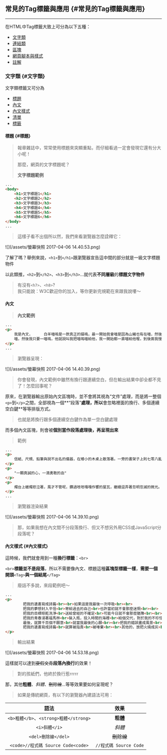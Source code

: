 ## 常見的Tag標籤與應用 {#常見的Tag標籤與應用}

---

在HTML中Tag標籤大致上可分為以下五種：

* [文字類](#文字類) 
* [連結類](#連結類)
* [區塊](#區塊)
* [網頁腳本與樣式](#網頁腳本與樣式)
* [註解](#註解)

### 文字類 {#文字類}

文字類標籤又可分為

* [標題](#標題)
* [內文](#內文)
* [內文樣式](#內文樣式)
* [清單](#清單)
* [標籤](#標籤)

#### 標題 {#標題}

> 報章雜誌中，常常使用標題來突顯重點，而仔細看過一定會發現它還有分大小呢！
>
> 那麼，網頁的文字標題呢？
>
> **文字標題範例**

```html
...
<body>
    <h1>文字標題1</h1>
    <h2>文字標題2</h2>
    <h3>文字標題3</h3>
    <h4>文字標題4</h4>
    <h5>文字標題5</h5>
    <h6>文字標題6</h6>
</body>
...
```

> 這樣子看不出個所以然，我們來看瀏覽器怎麼詮釋它：

![](/assets/螢幕快照 2017-04-06 14.40.53.png)

了解了嗎？舉例來說，`<h1>`到`</h1>`跟瀏覽器宣告這中間的部分就是一級文字標題物件

以此類推，`<h2>`到`</h2>`、`<h3>`到`</h3>`...就代表**不同層級**的**標題文字物件**

> 有沒有`<h7>`、`<h8>`?  
> 我只能說：W3C歡迎你的加入，等你更新完規範在來跟我說嘍～

#### 內文

> **內文範例**

```html
...
<p>
    我是內文，     白羊喵嗚是一款真正的貓嗚，最一開始我會喵是因為山豬也有在喵，然後我去他家看到他一直在喵，他也推薦我
    喵，然後我只要一喵嗚，他就說叫我把喵嗚喵給他，我一開始都一直喵給他喔，到後面我慢慢發現，我喵喵幾乎是不太夠用了，然後他還一直叫我給他，我想說那我喵這個喵嗚的意義到底是什麼，是因為他玩嗎?，我就跟他說，你喵嗚你要你自己去喵嗚就好，我自己也要喵啊，然後他只要跟我喵我就都沒給他了，，我覺得一開始喵嗚喵嗚的時候啊，通常都是在睡覺之前這樣子喵，
</p>
...
```

> 瀏覽器呈現：

![](/assets/螢幕快照 2017-04-06 14.40.39.png)

> 你會發現，內文範例中雖然有換行跟連續空白，但在輸出結果中卻全都不見了！怎麼回事呢？

原來，在瀏覽器輸出原始內文區塊時，並不會將其視為“文件”處理，而是將一整個`<p>`到`</p>`之間，全部視為一個**“段落”**處理，所以**會忽略裡面的換行、多個連續空白鍵**等等排版方式。

> 也就是將換行跟多個連續空白鍵作為單一空白鍵處理

而多個內文區塊，則會被**個別當作段落處理後，再呈現出來**

> 範例

```html
...
<p>
    信紙、尺規、鉛筆與說不出名的儀器，在矮小的木桌上散落著。一旁的書架子上則七零八亂的拎著一本本厚重的書，灰塵則積得如剛下過雪的荒野。
</p>
<p>
    "一顆真誠的心，一滴勇敢的血"
</p>
<p>
    燭台上蠟燭悲泣著，風才不管呢，鑽過吱吱嘎嘎作響的屋瓦，繼續逗弄著忽明忽滅的微光。殘影在木牆上搖曳著，仿如什麼神秘的儀式般的。不如以往，這夜晚出奇的吵，只有月光依舊冷冰冰的低鳴。
</p>
...
```

> 瀏覽器渲染結果

![](/assets/螢幕快照 2017-04-06 14.39.10.png)

> 那，如果我想在內文間不分段落換行、但又不想另外用CSS或JavaScript分段落呢？

#### 內文樣式 {#內文樣式}

這時候，我們就會用到一種**換行標籤**：`<br>`

`<br>`**標籤並不是段落**，所以不需要像內文、標題這種**區塊型標籤一樣**，**需要一個開頭**`<Tag>`**與一個結尾**`</Tag>`

> 廢話不多說，來段範例吧～

```html
...
<p>
        把我的遺書寫成詩篇<br><br>如果這是我最後一次呼吸<br><br>
        把我的夢想封入平信<br>寄給過去的自己<br>也許當初就不會那麼迷惘<br><br>
        把我的目標晾乾洗淨<br>送給曾經的不確定<br>可能今日就不會那麼猶豫<br><br>把我的關心真空包裝<br>打包郵寄<br>那些被我傷害的人<br>說聲遲來的對不起<br><br>
        把我的青春浸著福馬林<br>裝入瓶，投入時間的海裡<br>給個交代，對於我的不珍惜<br><br>把我的影子做成遺忘藥<br>給我所摯愛的人們<br>不值得掛念，對於我的壞脾氣<br><br>
        最後，就算千百個不願意<br>就當我最後的心願<br><br>把我的錯誤畫成風景<br>展在大廳<br><br>把我的失敗燒紅<br>鑄成戢<br><br>
        把我的遺書寫成詩篇<br>就算被指責<br>被唾棄<br><br>其他的，放把火燒成灰<br>撒在防風林<br><br>浪會帶走足跡<br>而遺憾<br>交給時間處理。
</p>
```

> 輸出結果

![](/assets/螢幕快照 2017-04-06 14.53.18.png)

這樣就可以達到~~耍假文青~~**段落內換行**的效果！

> 對的孩紙們，他終於換行惹rrrrr

那，其他**粗體**、_斜體_、~~刪除線~~...等等效果要如何呈現呢？

> 如果是傳統網頁，有以下的瀏覽器內建語法可用：

| 語法 | 效果 |
| :---: | :---: |
| `<b>粗體</b>`、`<strong>粗體</strong>` | **粗體** |
| `<i>斜體</i>` | _斜體_ |
| `<del>刪除線</del>` | ~~刪除線~~ |
| `<code>//程式碼 Source Code<code>` | `//程式碼 Source Code` |



